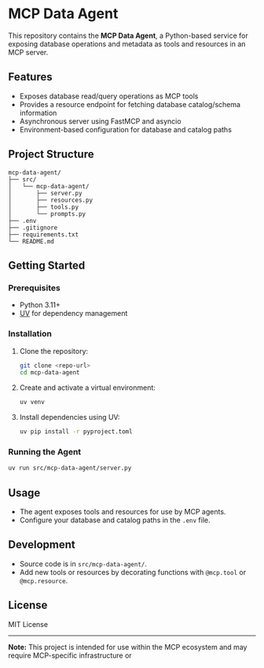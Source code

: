 # MCP Data Agent

This repository contains the **MCP Data Agent**, a Python-based service for exposing database operations and metadata as tools and resources in an MCP server.

## Features

- Exposes database read/query operations as MCP tools
- Provides a resource endpoint for fetching database catalog/schema information
- Asynchronous server using FastMCP and asyncio
- Environment-based configuration for database and catalog paths

## Project Structure

```
mcp-data-agent/
├── src/
│   └── mcp-data-agent/
│       ├── server.py
│       ├── resources.py
│       ├── tools.py
│       └── prompts.py
├── .env
├── .gitignore
├── requirements.txt
└── README.md
```

## Getting Started

### Prerequisites

- Python 3.11+
- [UV](https://github.com/astral-sh/uv) for dependency management

### Installation

1. Clone the repository:
    ```sh
    git clone <repo-url>
    cd mcp-data-agent
    ```

2. Create and activate a virtual environment:
    ```sh
    uv venv
    ```

3. Install dependencies using UV:
    ```sh
    uv pip install -r pyproject.toml
    ```


### Running the Agent

```sh
uv run src/mcp-data-agent/server.py
```

## Usage

- The agent exposes tools and resources for use by MCP agents.
- Configure your database and catalog paths in the `.env` file.

## Development

- Source code is in `src/mcp-data-agent/`.
- Add new tools or resources by decorating functions with `@mcp.tool` or `@mcp.resource`.

## License

MIT License

---

**Note:** This project is intended for use within the MCP ecosystem and may require MCP-specific infrastructure or